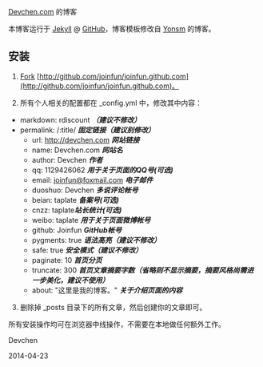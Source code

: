 [Devchen.com](http://www.devchen.com) 的博客

本博客运行于 [Jekyll](http://jekyllrb.com) @ [GitHub](http://github.com/joinfun/joinfun.github.com)，博客模板修改自 [Yonsm](http://Yonsm.NET/) 的博客。


## 安装

1. [Fork](https://github.com/joinfun/joinfun.github.com/fork) [http://github.com/joinfun/joinfun.github.com](http://github.com/joinfun/joinfun.github.com)。

2. 所有个人相关的配置都在 _config.yml 中，修改其中内容：
  * markdown: rdiscount ***（建议不修改）***
  * permalink: /:title/ ***固定链接（建议别修改）***
	* url: http://devchen.com ***网站链接***
	* name: Devchen.com ***网站名***
	* author: Devchen ***作者***
	* qq: 1129426062 ***用于关于页面的QQ号(可选)***
	* email: joinfun@foxmail.com ***电子邮件***
	* duoshuo: Devchen ***多说评论帐号***
	* beian:  taplate  ***备案号(可选)***
	* cnzz:  taplate***站长统计(可选)***
	* weibo: taplate ***用于关于页面微博帐号***
	* github: Joinfun ***GitHub帐号***
	* pygments: true ***语法高亮（建议不修改）***
	* safe: true ***安全模式（建议不修改）***
	* paginate: 10 ***首页分页***
	* truncate: 300 ***首页文章摘要字数（省略则不显示摘要，摘要风格尚需进一步美化，建议不使用）***
	* about: "这里是我的博客。" ***关于介绍页面的内容***

3. 删除掉 _posts 目录下的所有文章，然后创建你的文章即可。

所有安装操作均可在浏览器中线操作，不需要在本地做任何额外工作。

Devchen

2014-04-23
